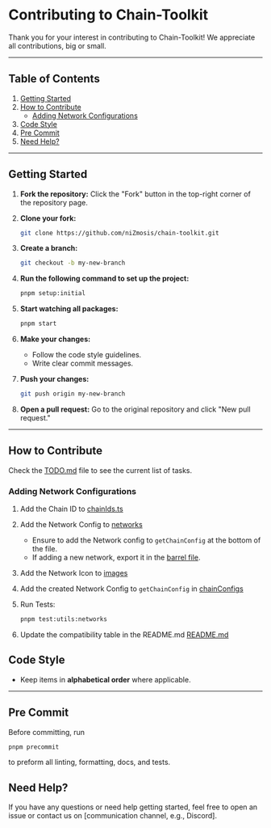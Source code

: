 # Contributing to Chain-Toolkit

Thank you for your interest in contributing to Chain-Toolkit! We appreciate all contributions, big or small.

---

## Table of Contents

1. [Getting Started](#getting-started)
2. [How to Contribute](#how-to-contribute)
   - [Adding Network Configurations](#adding-network-configurations)
3. [Code Style](#code-style)
4. [Pre Commit](#pre-commit)
5. [Need Help?](#need-help)

---

## Getting Started

1. **Fork the repository:** Click the "Fork" button in the top-right corner of the repository page.
2. **Clone your fork:**

   ```bash
   git clone https://github.com/niZmosis/chain-toolkit.git
   ```

3. **Create a branch:**

   ```bash
   git checkout -b my-new-branch
   ```

4. **Run the following command to set up the project:**

   ```bash
   pnpm setup:initial
   ```

5. **Start watching all packages:**

   ```bash
   pnpm start
   ```

6. **Make your changes:**

   - Follow the code style guidelines.
   - Write clear commit messages.

7. **Push your changes:**

   ```bash
   git push origin my-new-branch
   ```

8. **Open a pull request:** Go to the original repository and click "New pull request."

---

## How to Contribute

Check the [TODO.md](TODO.md) file to see the current list of tasks.

### Adding Network Configurations

1. Add the Chain ID to [chainIds.ts](packages/utils/src/chains/chainIds.ts)

2. Add the Network Config to [networks](packages/utils/src/chains/networks/index.ts)

   - Ensure to add the Network config to `getChainConfig` at the bottom of the file.
   - If adding a new network, export it in the [barrel file](packages/utils/src/chains/networks/index.ts).

3. Add the Network Icon to [images](packages/utils/src/chains/images/index.ts)

4. Add the created Network Config to `getChainConfig` in [chainConfigs](packages/utils/src/chains/chainConfigs.ts)

5. Run Tests:

   ```bash
   pnpm test:utils:networks
   ```

6. Update the compatibility table in the README.md [README.md](README.md)

## Code Style

- Keep items in **alphabetical order** where applicable.

---

## Pre Commit

Before committing, run

```bash
pnpm precommit
```

to preform all linting, formatting, docs, and tests.

## Need Help?

If you have any questions or need help getting started, feel free to open an issue or contact us on [communication channel, e.g., Discord].
